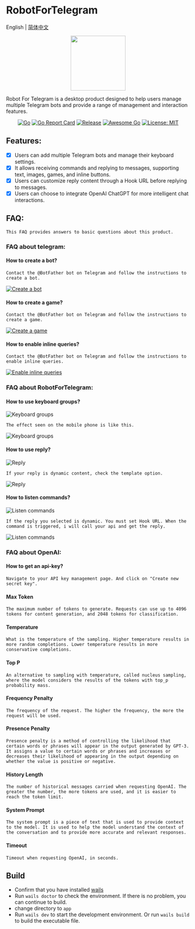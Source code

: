 # RobotForTelegram

English | [简体中文](./README.zh-CN.md)

<p align="center">
<img align="center" width="150px" src="https://raw.githubusercontent.com/MasonStore/RobotForTelegram/main/app/build/appicon.png">
</p>

Robot For Telegram is a desktop product designed to help users manage multiple Telegram bots and provide a range of
management and interaction features.

<div align=center>

[![Go](https://github.com/MasonStore/RobotForTelegram/workflows/Go/badge.svg?branch=master)](https://github.com/MasonStore/RobotForTelegram/actions)
[![Go Report Card](https://goreportcard.com/badge/github.com/MasonStore/RobotForTelegram)](https://goreportcard.com/report/github.com/MasonStore/RobotForTelegram)
[![Release](https://img.shields.io/github/v/release/MasonStore/RobotForTelegram.svg?style=flat-square)](https://github.com/MasonStore/RobotForTelegram)
[![Awesome Go](https://cdn.rawgit.com/sindresorhus/awesome/d7305f38d29fed78fa85652e3a63e154dd8e8829/media/badge.svg)](https://github.com/avelino/awesome-go)
[![License: MIT](https://img.shields.io/badge/License-MIT-yellow.svg)](https://opensource.org/licenses/MIT)

</div>

## Features:

- [x] Users can add multiple Telegram bots and manage their keyboard settings.
- [x] It allows receiving commands and replying to messages, supporting text, images, games, and inline buttons.
- [x] Users can customize reply content through a Hook URL before replying to messages.
- [x] Users can choose to integrate OpenAI ChatGPT for more intelligent chat interactions.

## FAQ:

    This FAQ provides answers to basic questions about this product.

### FAQ about telegram:

#### How to create a bot?

    Contact the @BotFather bot on Telegram and follow the instructions to create a bot.

[![Create a bot](./app/frontend/src/assets/images/createbot.png)](https://t.me/botfather)

#### How to create a game?

    Contact the @BotFather bot on Telegram and follow the instructions to create a game.

[![Create a game](./app/frontend/src/assets/images/newgame.jpg)](https://t.me/botfather)

#### How to enable inline queries?

    Contact the @BotFather bot on Telegram and follow the instructions to enable inline queries.

[![Enable inline queries](./app/frontend/src/assets/images/setinline.png)](https://t.me/botfather)

### FAQ about RobotForTelegram:

#### How to use keyboard groups?

![Keyboard groups](./app/frontend/src/assets/images/26key.png)

    The effect seen on the mobile phone is like this.

![Keyboard groups](./app/frontend/src/assets/images/26keymobile.jpg)

#### How to use reply?

![Reply](./app/frontend/src/assets/images/reply.png)

    If your reply is dynamic content, check the template option.

![Reply](./app/frontend/src/assets/images/tmpl.png)

#### How to listen commands?

![Listen commands](./app/frontend/src/assets/images/command.png)

    If the reply you selected is dynamic. You must set Hook URL. When the command is triggered, i will call your api and get the reply.

![Listen commands](./app/frontend/src/assets/images/commandtmpl.png)

### FAQ about OpenAI:

#### How to get an api-key?

    Navigate to your API key management page. And click on "Create new secret key".

#### Max Token

    The maximum number of tokens to generate. Requests can use up to 4096 tokens for content generation, and 2048 tokens for classification.

#### Temperature

    What is the temperature of the sampling. Higher temperature results in more random completions. Lower temperature results in more conservative completions.

#### Top P

    An alternative to sampling with temperature, called nucleus sampling, where the model considers the results of the tokens with top_p probability mass.

#### Frequency Penalty

    The frequency of the request. The higher the frequency, the more the request will be used.

#### Presence Penalty

    Presence penalty is a method of controlling the likelihood that certain words or phrases will appear in the output generated by GPT-3. It assigns a value to certain words or phrases and increases or decreases their likelihood of appearing in the output depending on whether the value is positive or negative.

#### History Length

    The number of historical messages carried when requesting OpenAI. The greater the number, the more tokens are used, and it is easier to reach the token limit.

#### System Prompt

    The system prompt is a piece of text that is used to provide context to the model. It is used to help the model understand the context of the conversation and to provide more accurate and relevant responses.

#### Timeout

    Timeout when requesting OpenAI, in seconds.

## Build

- Confirm that you have installed [wails](https://wails.io/docs/gettingstarted/installation)
- Run `wails doctor` to check the environment. If there is no problem, you can continue to build.
- change directory to `app`
- Run `wails dev` to start the development environment. Or run `wails build` to build the executable file.
